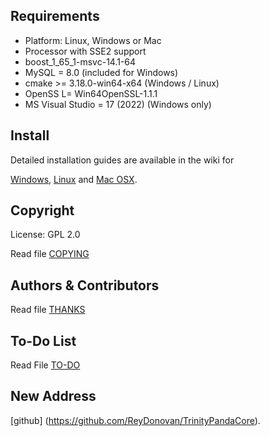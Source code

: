 ## Requirements
+ Platform: Linux, Windows or Mac
+ Processor with SSE2 support
+ boost_1_65_1-msvc-14.1-64
+ MySQL = 8.0 (included for Windows)
+ cmake >= 3.18.0-win64-x64 (Windows / Linux)
+ OpenSS L= Win64OpenSSL-1.1.1
+ MS Visual Studio = 17 (2022) (Windows only)

## Install
Detailed installation guides are available in the wiki for

[Windows](http://wiki.projectskyfire.org/index.php?title=Installation_Windows),
[Linux](http://wiki.projectskyfire.org/index.php?title=Installation_Linux) and
[Mac OSX](http://wiki.projectskyfire.org/index.php?title=Installation_Mac_OS_X).



## Copyright
License: GPL 2.0

Read file [COPYING](COPYING.md)

## Authors &amp; Contributors
Read file [THANKS](THANKS.md)

## To-Do List
Read File [TO-DO](TODO.md)

## New Address
[github] (https://github.com/ReyDonovan/TrinityPandaCore).
